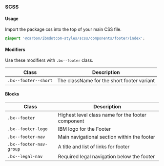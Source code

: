 ### SCSS

#### Usage

Import the package css into the top of your main CSS file.

```css
@import '@carbon/ibmdotcom-styles/scss/components/footer/index';
```

#### Modifiers

Use these modifiers with `.bx--footer` class.

| Class                | Description                                |
| -------------------- | ------------------------------------------ |
| `.bx--footer--short` | The className for the short footer variant |

#### Blocks

| Class                   | Description                                       |
| ----------------------- | ------------------------------------------------- |
| `.bx--footer`           | Highest level class name for the footer component |
| `.bx--footer-logo`      | IBM logo for the Footer                           |
| `.bx--footer-nav`       | Main navigational section within the footer       |
| `.bx--footer-nav-group` | A title and list of links for footer              |
| `.bx--legal-nav`        | Required legal navigation below the footer        |
